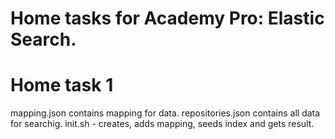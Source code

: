 # Home tasks for Academy Pro: Elastic Search.

# Home task 1
mapping.json contains mapping for data.
repositories.json contains all data for searchig.
init.sh - creates, adds mapping, seeds index and gets result.
